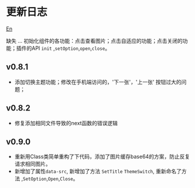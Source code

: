 # 更新日志

[En](./README.md)

缺失
...
  初始化组件的各功能：点击查看图片；点击自适应的功能；点击关闭的功能；插件的API `init` ,`setOption`,`open`,`close`。

## v0.8.1
 - 添加切换主题功能；修改在手机端访问的，'下一张'，'上一张' 按钮过大的问题；

## v0.8.2
 - 修复添加相同文件导致的next函数的错误逻辑

## v0.9.0
 - 重新用Class类简单重构了下代码，添加了图片缓存base64的方案，防止反复请求相同图片。
 - 新增加了属性`data-src`, 新增加了方法 `SetTitle` `ThemeSwitch`, 重新命名了方法 ,`SetOption`,`Open`,`Close`。